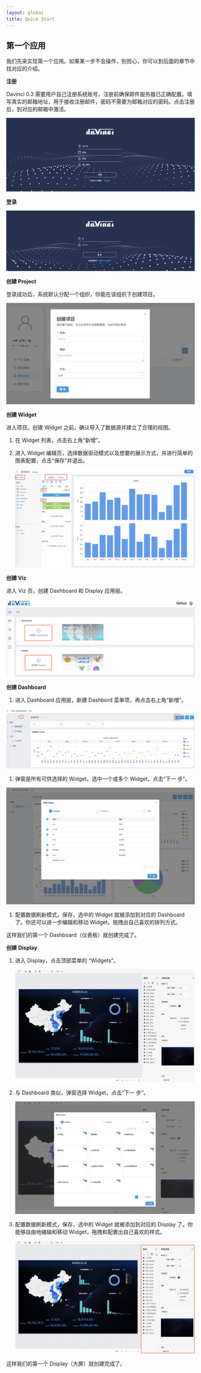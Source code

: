 ```yaml
---
layout: global
title: Quick Start
---
```



## 第一个应用

我们先来实现第一个应用。如果某一步不会操作，别担心，你可以到后面的章节中找对应的介绍。

**注册**

Davinci 0.3 需要用户自己注册系统账号，注册前确保邮件服务器已正确配置。填写真实的邮箱地址，用于接收注册邮件，密码不需要为邮箱对应的密码。点击注册后，到对应的邮箱中激活。

![quickStart_register](./img/quickstart_login_up.png)

**登录**

![quickStart_login](./img/quickstart_login_in.png)

**创建 Project**

登录成功后，系统默认分配一个组织，你能在该组织下创建项目。

![user_org_add_pro](./img/user_org_add_pro.png)

**创建 Widget**

进入项目。创建 Widget 之前，确认导入了数据源并建立了合理的视图。

1. 在 Widget 列表，点击右上角“新增”。

2. 进入 Widget 编辑页，选择数据驱动模式以及想要的展示方式，并进行简单的图表配置，点击“保存”并退出。

   ![quickstart_widget1](./img/quickstart_widget1.jpg)

**创建 Viz**

进入 Viz 页，创建 Dashboard 和 Display 应用层。

![dashboard_viz_add](./img/dashboard_viz_add.jpg)

**创建 Dashboard**

1. 进入 Dashboard 应用层，新建 Dashbord 菜单项，再点击右上角“新增”。

![quickstart_dashboard2](./img/quickstart_dashboard2.png)

1. 弹窗是所有可供选择的 Widget，选中一个或多个 Widget，点击“下一 步”。

![quickstart_dashboard4](./img/quickstart_dashboard3.png)

1. 配置数据刷新模式，保存，选中的 Widget 就被添加到对应的 Dashboard 了。你还可以进一步编辑和移动 Widget，拖拽出自己喜欢的排列方式。

这样我们的第一个 Dashboard（仪表板）就创建完成了。

**创建** **Display**

1. 进入 Display，点击顶部菜单的 “Widgets”。

   ![quickstart_diaplay1](./img/quickstart_diaplay1.png)

2. 与 Dashboard 类似，弹窗选择 Widget，点击“下一 步”。

   ![quickstart_display2](./img/quickstart_display2.png)

3. 配置数据刷新模式，保存，选中的 Widget 就被添加到对应的 Display 了。你能够自由地编辑和移动 Widget，拖拽和配置出自己喜欢的样式。

   ![quickstart_display5](./img/quickstart_display5.png)

这样我们的第一个 Display（大屏）就创建完成了。
